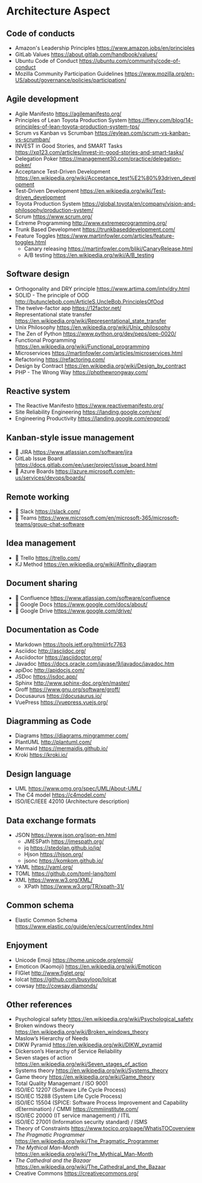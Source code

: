 # Architecture Aspect

## Code of conducts

* Amazon's Leadership Principles <https://www.amazon.jobs/en/principles>
* GitLab Values <https://about.gitlab.com/handbook/values/>
* Ubuntu Code of Conduct <https://ubuntu.com/community/code-of-conduct>
* Mozilla Community Participation Guidelines <https://www.mozilla.org/en-US/about/governance/policies/participation/>

## Agile development

* Agile Manifesto <https://agilemanifesto.org/>
* Principles of Lean Toyota Production System <https://flevy.com/blog/14-principles-of-lean-toyota-production-system-tps/>
* Scrum vs Kanban vs Scrumban <https://eylean.com/scrum-vs-kanban-vs-scrumban/>
* INVEST in Good Stories, and SMART Tasks <https://xp123.com/articles/invest-in-good-stories-and-smart-tasks/>
* Delegation Poker <https://management30.com/practice/delegation-poker/>
* Acceptance Test-Driven Development <https://en.wikipedia.org/wiki/Acceptance_test%E2%80%93driven_development>
* Test-Driven Development <https://en.wikipedia.org/wiki/Test-driven_development>
* Toyota Production System <https://global.toyota/en/company/vision-and-philosophy/production-system/>
* Scrum <https://www.scrum.org/>
* Extreme Programming <http://www.extremeprogramming.org/>
* Trunk Based Development <https://trunkbaseddevelopment.com/>
* Feature Toggles <https://www.martinfowler.com/articles/feature-toggles.html>
  * Canary releasing <https://martinfowler.com/bliki/CanaryRelease.html>
  * A/B testing <https://en.wikipedia.org/wiki/A/B_testing>

## Software design

* Orthogonality and DRY principle <https://www.artima.com/intv/dry.html>
* SOLID - The principle of OOD <http://butunclebob.com/ArticleS.UncleBob.PrinciplesOfOod>
* The twelve-factor app <https://12factor.net/>
* Representational state transfer <https://en.wikipedia.org/wiki/Representational_state_transfer>
* Unix Philosophy <https://en.wikipedia.org/wiki/Unix_philosophy>
* The Zen of Python <https://www.python.org/dev/peps/pep-0020/>
* Functional Programming <https://en.wikipedia.org/wiki/Functional_programming>
* Microservices <https://martinfowler.com/articles/microservices.html>
* Refactoring <https://refactoring.com/>
* Design by Contract <https://en.wikipedia.org/wiki/Design_by_contract>
* PHP - The Wrong Way <https://phpthewrongway.com/>

## Reactive system

* The Reactive Manifesto <https://www.reactivemanifesto.org/>
* Site Reliability Engineering <https://landing.google.com/sre/>
* Engineering Productivity <https://landing.google.com/engprod/>

## Kanban-style issue management

* 🔺 JIRA <https://www.atlassian.com/software/jira>
* GitLab Issue Board <https://docs.gitlab.com/ee/user/project/issue_board.html>
* 🔺 Azure Boards <https://azure.microsoft.com/en-us/services/devops/boards/>

## Remote working

* 🔺 Slack <https://slack.com/>
* 🔺 Teams <https://www.microsoft.com/en/microsoft-365/microsoft-teams/group-chat-software>

## Idea management

* 🔺 Trello <https://trello.com/>
* KJ Method <https://en.wikipedia.org/wiki/Affinity_diagram>

## Document sharing

* 🔺 Confluence <https://www.atlassian.com/software/confluence>
* 🔺 Google Docs <https://www.google.com/docs/about/>
* 🔺 Google Drive <https://www.google.com/drive/>

## Documentation as Code

* Markdown <https://tools.ietf.org/html/rfc7763>
* Asciidoc <http://asciidoc.org/>
* Asciidoctor <https://asciidoctor.org/>
* Javadoc <https://docs.oracle.com/javase/9/javadoc/javadoc.htm>
* apiDoc <http://apidocjs.com/>
* JSDoc <https://jsdoc.app/>
* Sphinx <http://www.sphinx-doc.org/en/master/>
* Groff <https://www.gnu.org/software/groff/>
* Docusaurus <https://docusaurus.io/>
* VuePress <https://vuepress.vuejs.org/>

## Diagramming as Code

* Diagrams <https://diagrams.mingrammer.com/>
* PlantUML <http://plantuml.com/>
* Mermaid <https://mermaidjs.github.io/>
* Kroki <https://kroki.io/>

## Design language

* UML <https://www.omg.org/spec/UML/About-UML/>
* The C4 model <https://c4model.com/>
* ISO/IEC/IEEE 42010 (Architecture description)

## Data exchange formats

* JSON <https://www.json.org/json-en.html>
  * JMESPath <https://jmespath.org/>
  * jq <https://stedolan.github.io/jq/>
  * Hjson <https://hjson.org/>
  * jsonc <https://komkom.github.io/>
* YAML <https://yaml.org/>
* TOML <https://github.com/toml-lang/toml>
* XML <https://www.w3.org/XML/>
  * XPath <https://www.w3.org/TR/xpath-31/>

## Common schema

* Elastic Common Schema <https://www.elastic.co/guide/en/ecs/current/index.html>

## Enjoyment

* Unicode Emoji <https://home.unicode.org/emoji/>
* Emoticon (Kaomoji) <https://en.wikipedia.org/wiki/Emoticon>
* FIGlet <http://www.figlet.org/>
* lolcat <https://github.com/busyloop/lolcat>
* cowsay <http://cowsay.diamonds/>

## Other references

* Psychological safety <https://en.wikipedia.org/wiki/Psychological_safety>
* Broken windows theory <https://en.wikipedia.org/wiki/Broken_windows_theory>
* Maslow’s Hierarchy of Needs
* DIKW Pyramid <https://en.wikipedia.org/wiki/DIKW_pyramid>
* Dickerson’s Hierarchy of Service Reliability
* Seven stages of action <https://en.wikipedia.org/wiki/Seven_stages_of_action>
* Systems theory <https://en.wikipedia.org/wiki/Systems_theory>
* Game theory <https://en.wikipedia.org/wiki/Game_theory>
* Total Quality Managemant / ISO 9001
* ISO/IEC 12207 (Software Life Cycle Process)
* ISO/IEC 15288 (System Life Cycle Process)
* ISO/IEC 15504 (SPICE: Software Process Improvement and Capability dEtermination) / CMMI <https://cmmiinstitute.com/>
* ISO/IEC 20000 (IT service management) / ITIL
* ISO/IEC 27001 (Information security standard) / ISMS
* Theory of Constraints <https://www.tocico.org/page/WhatisTOCoverview>
* _The Pragmatic Programmer_ <https://en.wikipedia.org/wiki/The_Pragmatic_Programmer>
* _The Mythical Man-Month_ <https://en.wikipedia.org/wiki/The_Mythical_Man-Month>
* _The Cathedral and the Bazaar_ <https://en.wikipedia.org/wiki/The_Cathedral_and_the_Bazaar>
* Creative Commons <https://creativecommons.org/>
